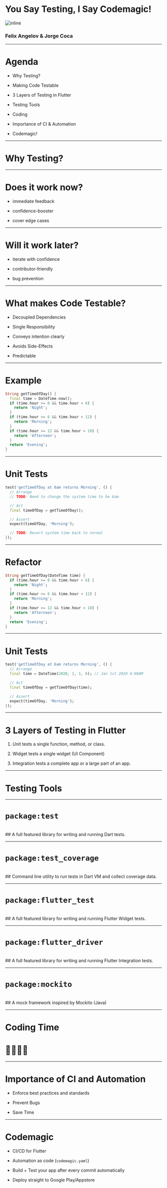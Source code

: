 # You Say Testing, I Say Codemagic!

![inline](assets/codemagic.png)

### Felix Angelov & Jorge Coca

---

# Agenda

- Why Testing?

- Making Code Testable

- 3 Layers of Testing in Flutter

- Testing Tools

- Coding

- Importance of CI & Automation

- Codemagic!

---

# Why Testing?

---

# Does it work now?

- immediate feedback

- confidence-booster

- cover edge cases

---

# Will it work later?

- iterate with confidence

- contributor-friendly

- bug prevention

---

# What makes Code Testable?

- Decoupled Dependencies

- Single Responsibility

- Conveys intention clearly

- Avoids Side-Effects

- Predictable

---

# Example

```dart
String getTimeOfDay() {
  final time = DateTime.now();
  if (time.hour >= 0 && time.hour < 6) {
    return 'Night';
  }
  if (time.hour >= 6 && time.hour < 12) {
    return 'Morning';
  }
  if (time.hour >= 12 && time.hour < 18) {
    return 'Afternoon';
  }
  return 'Evening';
}
```

---

# Unit Tests

```dart
test('getTimeOfDay at 6am returns Morning', () {
  // Arrange
  // TODO: Need to change the system time to be 6am

  // Act
  final timeOfDay = getTimeOfDay();

  // Assert
  expect(timeOfDay, 'Morning');

  // TODO: Revert system time back to normal
});
```

---

# Refactor

```dart
String getTimeOfDay(DateTime time) {
  if (time.hour >= 0 && time.hour < 6) {
    return 'Night';
  }
  if (time.hour >= 6 && time.hour < 12) {
    return 'Morning';
  }
  if (time.hour >= 12 && time.hour < 18) {
    return 'Afternoon';
  }
  return 'Evening';
}
```

---

# Unit Tests

```dart
test('getTimeOfDay at 6am returns Morning', () {
  // Arrange
  final time = DateTime(2020, 1, 1, 6); // Jan 1st 2020 6:00AM

  // Act
  final timeOfDay = getTimeOfDay(time);

  // Assert
  expect(timeOfDay, 'Morning');
});
```

---

# 3 Layers of Testing in Flutter

1. Unit
   tests a single function, method, or class.

2. Widget
   tests a single widget (UI Component)

3. Integration
   tests a complete app or a large part of an app.

---

# Testing Tools

---

# `package:test`
<br>
## A full featured library for writing and running Dart tests.

---

# `package:test_coverage`
<br>
## Command line utility to run tests in Dart VM and collect coverage data.

---

# `package:flutter_test`
<br>
## A full featured library for writing and running Flutter Widget tests.

---

# `package:flutter_driver`
<br>
## A full featured library for writing and running Flutter Integration tests.

---

# `package:mockito`
<br>
## A mock framework inspired by Mockito (Java)

---

# Coding Time

# 👩‍💻👨‍💻

---

# Importance of CI and Automation

- Enforce best practices and standards

- Prevent Bugs

- Save Time

---

# Codemagic

- CI/CD for Flutter

- Automation as code (`codemagic.yaml`)

- Build + Test your app after every commit automatically

- Deploy straight to Google Play/Appstore
